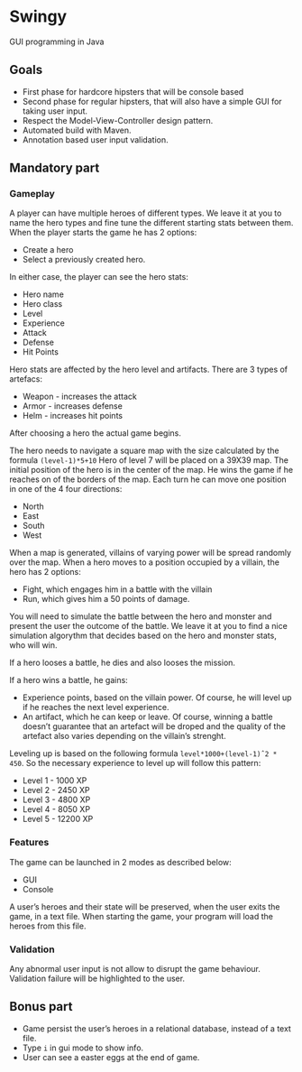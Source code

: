 # Swingy
GUI programming in Java
## Goals
- First phase for hardcore hipsters that will be console based
- Second phase for regular hipsters, that will also have a simple GUI for taking user
input.
- Respect the Model-View-Controller design pattern.
- Automated build with Maven.
- Annotation based user input validation.

## Mandatory part
### Gameplay
A player can have multiple heroes of different types. We leave it at you to name the hero types and fine tune the different starting stats between them. When the player starts the game he has 2 options:
- Create a hero
- Select a previously created hero.

In either case, the player can see the hero stats:
- Hero name
- Hero class
- Level
- Experience
- Attack
- Defense
- Hit Points

Hero stats are affected by the hero level and artifacts. There are 3 types of artefacs:
- Weapon - increases the attack
- Armor - increases defense
- Helm - increases hit points

After choosing a hero the actual game begins.

The hero needs to navigate a square map with the size calculated by the formula `(level-1)*5+10` Hero of level 7 will be placed on a 39X39 map.
The initial position of the hero is in the center of the map. He wins the game if he reaches on of the borders of the map. Each turn he can move one position in one of the 4 four directions:
- North
- East
- South
- West

When a map is generated, villains of varying power will be spread randomly over the map. When a hero moves to a position occupied by a villain, the hero has 2 options:
- Fight, which engages him in a battle with the villain
- Run, which gives him a 50 points of damage.

You will need to simulate the battle between the hero and monster and present the
user the outcome of the battle. We leave it at you to find a nice simulation algorythm
that decides based on the hero and monster stats, who will win.

If a hero looses a battle, he dies and also looses the mission.

If a hero wins a battle, he gains:
- Experience points, based on the villain power. Of course, he will level up if he
reaches the next level experience.
- An artifact, which he can keep or leave. Of course, winning a battle doesn’t guarantee that an artefact will be droped and the quality of the artefact also varies
depending on the villain’s strenght.

Leveling up is based on the following formula `level*1000+(level-1)ˆ2 * 450`. So
the necessary experience to level up will follow this pattern:
- Level 1 - 1000 XP
- Level 2 - 2450 XP
- Level 3 - 4800 XP
- Level 4 - 8050 XP
- Level 5 - 12200 XP

### Features
The game can be launched in 2 modes as described below:
- GUI
- Console

A user’s heroes and their state will be preserved, when the user exits the game, in a
text file. When starting the game, your program will load the heroes from this file.

### Validation
Any abnormal user input is not allow to disrupt the game behaviour. Validation
failure will be highlighted to the user.

## Bonus part
- Game persist the user’s heroes in a relational database, instead of a text file.
- Type `i` in gui mode to show info.
- User can see a easter eggs at the end of game.
